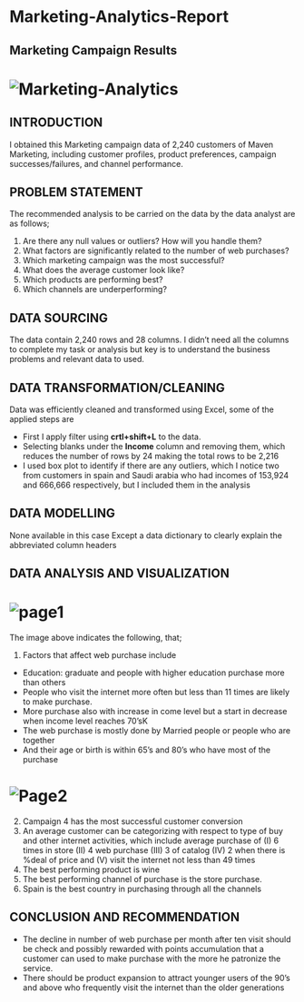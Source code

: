 # Marketing-Analytics-Report

## Marketing Campaign Results
# ![Marketing-Analytics](https://github.com/user-attachments/assets/6e199511-7b9b-41b0-b82d-831c4bd9ba6a)

## INTRODUCTION

I obtained this Marketing campaign data of 2,240 customers of Maven Marketing, including customer profiles, product preferences, campaign successes/failures, and channel performance.

## PROBLEM STATEMENT
The recommended analysis to be carried on the data by the data analyst are as follows;
1.	Are there any null values or outliers? How will you handle them?
2.	What factors are significantly related to the number of web purchases?
3.	Which marketing campaign was the most successful?
4.	What does the average customer look like?
5.	Which products are performing best?
6.	Which channels are underperforming?

## DATA SOURCING
The data contain 2,240 rows and 28 columns. I didn’t need all the columns to complete my task or analysis but key is to understand the business problems and relevant data to used.

## DATA TRANSFORMATION/CLEANING
Data was efficiently cleaned and transformed using Excel, some of the applied steps are
-	First I apply filter using **crtl+shift+L** to the data.
-	Selecting blanks under the **Income** column and removing them, which reduces the number of rows by 24 making the total rows to be 2,216
-	I used box plot to identify if there are any outliers, which I notice two from customers in spain and Saudi arabia who had incomes of 153,924 and 666,666 respectively, but I included them in the analysis
## DATA MODELLING 
None available in this case Except a data dictionary to clearly explain the abbreviated column headers
## DATA ANALYSIS AND VISUALIZATION
# ![page1](https://github.com/user-attachments/assets/4b44ed4b-09df-45f0-81f7-85a4458a00cd)

The image above indicates the following, that;
1.	Factors that affect web purchase include
-	Education: graduate and people with higher education purchase more than others
-	People who visit the internet more often but less than 11 times are likely to make purchase.
-	More purchase also with increase in come level but a start in decrease when income level reaches 70’sK
-	 The web purchase is mostly done by Married people or people who are together
-	And their age or birth is within 65’s and 80’s who have most of the purchase
# ![Page2](https://github.com/user-attachments/assets/507e2c76-06e8-4c8a-9ab2-262d81c23b37)

2.	Campaign 4 has the most successful customer conversion
3.	An average customer can be categorizing with respect to type of buy and other internet activities, which include average purchase of (I) 6 times in store (II) 4 web purchase (III) 3 of catalog (IV) 2 when there is %deal of price and (V) visit the internet not less than 49 times
4.	The best performing product is wine
5.	The best performing channel of purchase is the store purchase.
6.	Spain is the best country in purchasing through all the channels
## CONCLUSION AND RECOMMENDATION
-	The decline in number of web purchase per month after ten visit should be check and possibly rewarded with points accumulation that a customer can used to make purchase with the more he patronize the service.
-	There should be product expansion to attract younger users of the 90’s and above who frequently visit the internet than the older generations 
